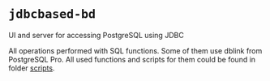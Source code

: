 # ```jdbcbased-bd```

UI and server for accessing PostgreSQL using JDBC

All operations performed with SQL functions. Some of them use
dblink from PostgreSQL Pro. All used functions and scripts
for them could be found in folder
[scripts](./backend/src/main/resources/scripts).